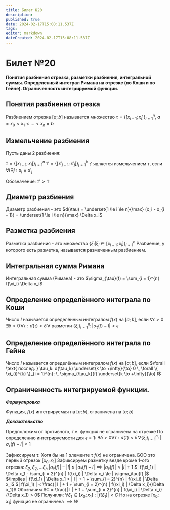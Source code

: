 ```yaml
---
title: Билет №20
description: 
published: true
date: 2024-02-17T15:08:11.537Z
tags: 
editor: markdown
dateCreated: 2024-02-17T15:08:11.537Z
---
```


# Билет №20
#### Понятия разбиения отрезка, разметки разбиения, интегральной суммы. Определенный интеграл Римана на отрезке (по Коши и по Гейне). Ограниченность интегрируемой функции.

## Понятия разбиения отрезка

Разбиением отрезка $[a; b]$ называется множество
$\tau = \{ [x_{i - 1}; x_i] \}_{i = 1}^{n}$,
$a = x_0 < x_1 < ... < x_n = b$


## Измельчение разбиения

Пусть даны 2 разбиения:

$\tau = \{ [x_{i - 1}; x_i] \}_{i = 1}^{n}$
$\tau' = \{ [x'_{j - 1}; x'_j] \}_{j = 1}^{k}$
$\tau'$ является измельчением $\tau$, если
$\forall i \, \exists j: x_i = x'_j$

Обозначение: $\tau' \succ \tau$

## Диаметр разбиения

Диаметр разбиения - это $d(\tau) = \underset{1 \le i \le n}{\max} (x_i - x_{i - 1}) = \underset{1 \le i \le n}{\max} \Delta x_i$

## Разметка разбиения

Разметка разбиения - это множество $\{ \xi_i | \xi_i \in [x_{i - 1}; x_i] \}_{i = 1}^{n}$
Разбиение, у которого есть разметка, называется размеченным разбиением.

## Интегральная сумма Римана

Интегральная сумма (Римана) - это $\sigma_{\tau}(f) = \sum_{i = 1}^{n} f(\xi_i) \Delta x_i$

## Определение определённого интеграла по Коши

Число $I$ называется определённым интегралом $f(x)$ на $[a; b]$, если
$\forall \epsilon > 0 \, \exists \delta > 0 \, \forall \tau: d(\tau) < \delta \, \forall$ разметки $\{ \xi_i \}_{i = 1}^{n}: \, | \sigma_\tau(f) - I | < \epsilon$

## Определение определённого интеграла по Гейне

Число $I$ называется определённым интегралом $f(x)$ на $[a; b]$, если
$\forall \text{ послед. } \tau_k: d(\tau_k) \underset{k \to +\infty}{\to} 0 \, \forall \{ \xi_{i}^{k} \}_{i = 1}^{n}: \, \sigma_{\tau_k}(f) \underset{k \to +\infty}{\to} I$

## Ограниченность интегрируемой функции.

***Формулировка***

Функция, $f(x)$ интегрируемая на $[a; b]$, ограничена на $[a; b]$

***Доказательство***

Предположим от противного, т.е. функция не ограничена на отрезке
По определению интегрируемости для $\epsilon = 1:$
$\exists \delta > 0 \forall \tau: d(\tau) < \delta \, \forall \{ \xi_i \}_{i = 1}^{n}: \, | \sigma_\tau(f) - I | < 1$

Зафиксируем $\tau$. Хотя бы на 1 элементе $\tau$ $f(x)$ не ограничена. БОО это первый отрезок $[x_0; x_1]$
Зафиксируем разметку везде кроме 1-ого отрезка: $\xi_2, \xi_2, ... \xi_n$
$| \sigma_\tau(f) | - | I | \le | \sigma_\tau(f) - I | \implies | \sigma_\tau(f) | < | I | + 1$
$| f(\xi_1) | \Delta x_1 - \sum_{i = 2}^{n} | f(\xi_i) | \Delta x_i \le | \sigma_\tau(f) |$
$\implies | f(\xi_1) | \Delta x_1 < | I | + 1 + \sum_{i = 2}^{n} | f(\xi_i) | \Delta x_i$
$| f(\xi_1) | < \frac{| I | + 1 + \sum_{i = 2}^{n} | f(\xi_i) | \Delta x_i}{\Delta x_1}$
Обозначим $C = \frac{| I | + 1 + \sum_{i = 2}^{n} | f(\xi_i) | \Delta x_i}{\Delta x_1} > 0$
Получили: $\forall \xi_1 \in [x_0; x_1]: | f(\xi_1) | < C$
Но на отрезке $[x_0; x_1]$ функция не ограничена $\implies W$